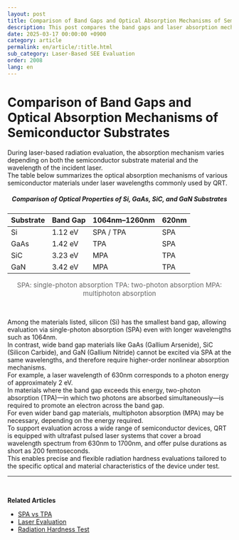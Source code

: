 ```yaml
---
layout: post
title: Comparison of Band Gaps and Optical Absorption Mechanisms of Semiconductor Substrates
description: This post compares the band gaps and laser absorption mechanisms (SPA, TPA, MPA) of semiconductor substrates such as Si, GaAs, SiC, and GaN. QRT provides flexible radiation evaluation using ultra-short pulsed lasers across a wide wavelength range (630nm–1700nm).
date: 2025-03-17 00:00:00 +0900
category: article
permalink: en/article/:title.html
sub_category: Laser-Based SEE Evaluation
order: 2008
lang: en
---
```


# Comparison of Band Gaps and Optical Absorption Mechanisms of Semiconductor Substrates

During laser-based radiation evaluation, the absorption mechanism varies depending on both the semiconductor substrate material and the wavelength of the incident laser.  
The table below summarizes the optical absorption mechanisms of various semiconductor materials under laser wavelengths commonly used by QRT.

<div align="center"> 
<h5>Comparison of Optical Properties of Si, GaAs, SiC, and GaN Substrates</h5>
</div>

<div align="center">

| Substrate | Band Gap | 1064nm–1260nm | 620nm |
|-----------|----------|----------------|--------|
| Si        | 1.12 eV  | SPA / TPA      | SPA    |
| GaAs      | 1.42 eV  | TPA            | SPA    |
| SiC       | 3.23 eV  | MPA            | TPA    |
| GaN       | 3.42 eV  | MPA            | TPA    |

<p align="center" style="color: #666666; font-size:15px;">
SPA: single-photon absorption  
TPA: two-photon absorption  
MPA: multiphoton absorption  
</p>

</div>

<br>

Among the materials listed, silicon (Si) has the smallest band gap, allowing evaluation via single-photon absorption (SPA) even with longer wavelengths such as 1064nm.  
In contrast, wide band gap materials like GaAs (Gallium Arsenide), SiC (Silicon Carbide), and GaN (Gallium Nitride) cannot be excited via SPA at the same wavelengths, and therefore require higher-order nonlinear absorption mechanisms.
<br>
For example, a laser wavelength of 630nm corresponds to a photon energy of approximately 2 eV.  
In materials where the band gap exceeds this energy, two-photon absorption (TPA)—in which two photons are absorbed simultaneously—is required to promote an electron across the band gap.  
For even wider band gap materials, multiphoton absorption (MPA) may be necessary, depending on the energy required.
<br>
To support evaluation across a wide range of semiconductor devices, QRT is equipped with ultrafast pulsed laser systems that cover a broad wavelength spectrum from 630nm to 1700nm, and offer pulse durations as short as 200 femtoseconds.  
This enables precise and flexible radiation hardness evaluations tailored to the specific optical and material characteristics of the device under test.

---

<br/>

**Related Articles**
- [SPA vs TPA](/en/article/2.SPA-와-TPA.html)
- [Laser Evaluation](/en/article/4.레이저평가.html)
- [Radiation Hardness Test](/en/article/3.방사선-내성-평가.html)

